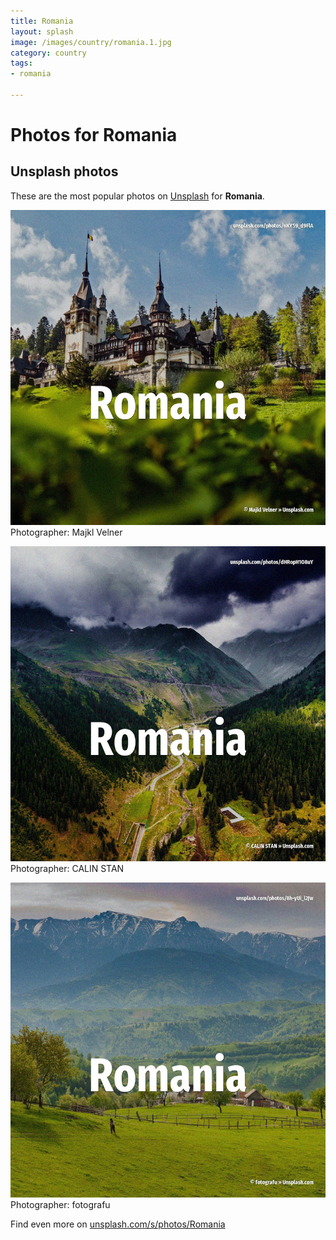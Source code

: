 ```yaml
---
title: Romania
layout: splash
image: /images/country/romania.1.jpg
category: country
tags:
- romania

---
```

# Photos for Romania
 
## Unsplash photos
These are the most popular photos on [Unsplash](https://unsplash.com) for **Romania**.
 
![Romania](/images/country/romania.1.jpg)
Photographer:  Majkl Velner
 
![Romania](/images/country/romania.2.jpg)
Photographer:  CALIN STAN
 
![Romania](/images/country/romania.3.jpg)
Photographer:  fotografu
 
Find even more on [unsplash.com/s/photos/Romania](https://unsplash.com/s/photos/Romania)
 
